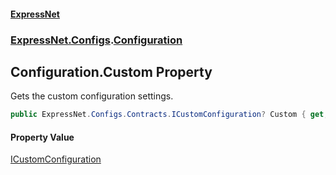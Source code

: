 #### [ExpressNet](ExpressNet.md 'ExpressNet')
### [ExpressNet.Configs](ExpressNet.Configs.md 'ExpressNet.Configs').[Configuration](ExpressNet.Configs.Configuration.md 'ExpressNet.Configs.Configuration')

## Configuration.Custom Property

Gets the custom configuration settings.

```csharp
public ExpressNet.Configs.Contracts.ICustomConfiguration? Custom { get; set; }
```

#### Property Value
[ICustomConfiguration](ExpressNet.Configs.Contracts.ICustomConfiguration.md 'ExpressNet.Configs.Contracts.ICustomConfiguration')